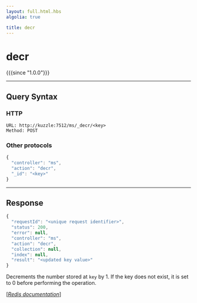 ```yaml
---
layout: full.html.hbs
algolia: true

title: decr
---
```


# decr

{{{since "1.0.0"}}}



---

## Query Syntax

### HTTP

```http
URL: http://kuzzle:7512/ms/_decr/<key>
Method: POST  
```

### Other protocols


```js
{
  "controller": "ms",
  "action": "decr",
  "_id": "<key>"
}
```

---

## Response

```javascript
{
  "requestId": "<unique request identifier>",
  "status": 200,
  "error": null,
  "controller": "ms",
  "action": "decr",
  "collection": null,
  "index": null,
  "result": "<updated key value>"
}
```

Decrements the number stored at `key` by 1. If the key does not exist, it is set to 0 before performing the operation.

[[_Redis documentation_]](https://redis.io/commands/decr)

